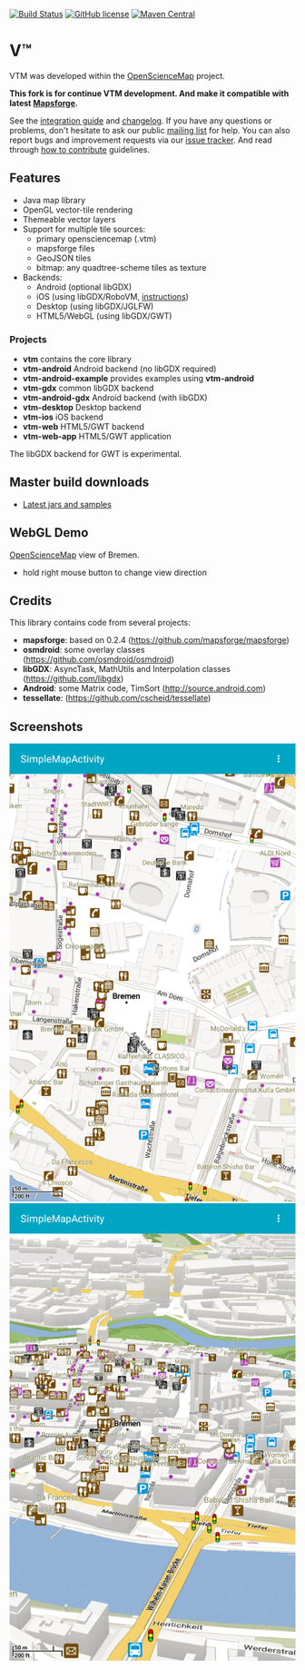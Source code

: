 [![Build Status](https://travis-ci.org/mapsforge/vtm.svg?branch=master)](https://travis-ci.org/mapsforge/vtm)
[![GitHub license](https://img.shields.io/badge/license-LGPL3-blue.svg)](COPYING.LESSER)
[![Maven Central](https://maven-badges.herokuapp.com/maven-central/org.mapsforge/vtm/badge.svg)](https://maven-badges.herokuapp.com/maven-central/org.mapsforge/vtm)

# V™

VTM was developed within the [OpenScienceMap](http://opensciencemap.org) project.

**This fork is for continue VTM development. And make it compatible with latest [Mapsforge](https://github.com/mapsforge/mapsforge).**

See the [integration guide](docs/Integration.md) and [changelog](docs/Changelog.md). If you have any questions or problems, don't hesitate to ask our public [mailing list](https://groups.google.com/group/mapsforge-dev) for help. You can also report bugs and improvement requests via our [issue tracker](https://github.com/mapsforge/vtm/issues). And read through [how to contribute](.github/CONTRIBUTING.md) guidelines.

## Features
- Java map library
- OpenGL vector-tile rendering
- Themeable vector layers
- Support for multiple tile sources:
  - primary opensciencemap (.vtm)
  - mapsforge files
  - GeoJSON tiles
  - bitmap: any quadtree-scheme tiles as texture
- Backends:
  - Android (optional libGDX)
  - iOS (using libGDX/RoboVM, [instructions](docs/ios.md))
  - Desktop (using libGDX/JGLFW)
  - HTML5/WebGL (using libGDX/GWT)

### Projects
- **vtm** contains the core library
- **vtm-android** Android backend (no libGDX required)
- **vtm-android-example** provides examples using **vtm-android**
- **vtm-gdx** common libGDX backend
- **vtm-android-gdx** Android backend (with libGDX)
- **vtm-desktop** Desktop backend
- **vtm-ios** iOS backend
- **vtm-web** HTML5/GWT backend
- **vtm-web-app** HTML5/GWT application

The libGDX backend for GWT is experimental.

## Master build downloads
- [Latest jars and samples](http://ci.mapsforge.org/job/vtm/)

## WebGL Demo
[OpenScienceMap](http://opensciencemap.org/s3db/#scale=17,rot=61,tilt=51,lat=53.075,lon=8.807) view of Bremen.
- hold right mouse button to change view direction

## Credits
This library contains code from several projects:
- **mapsforge**: based on 0.2.4 (https://github.com/mapsforge/mapsforge)
- **osmdroid**: some overlay classes (https://github.com/osmdroid/osmdroid)
- **libGDX**: AsyncTask, MathUtils and Interpolation classes (https://github.com/libgdx)
- **Android**: some Matrix code, TimSort (http://source.android.com)
- **tessellate**: (https://github.com/cscheid/tessellate)

## Screenshots
![Screenshot Samples App Bremen 1](docs/images/screenshot-bremen-1.png)
![Screenthot Samples App Bremen 2](docs/images/screenshot-bremen-2.png)
